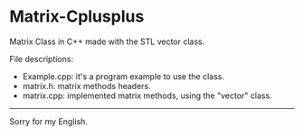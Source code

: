 # Matrix-Cplusplus
Matrix Class in C++ made with the STL vector class.

File descriptions:
- Example.cpp: it's a program example to use the class.
- matrix.h: matrix methods headers.
- matrix.cpp: implemented matrix methods, using the "vector" class.


----
Sorry for my English.
